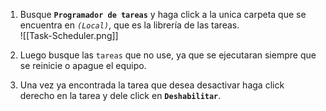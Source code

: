 1. Busque **`Programador de tareas`** y haga click a la unica carpeta que se encuentra en *`(Local)`*, que es la librería de las tareas. <br>
![[Task-Scheduler.png]]

3. Luego busque las `tareas` que no use, ya que se ejecutaran siempre que se reinicie o apague el equipo.

4. Una vez ya encontrada la tarea que desea desactivar haga click derecho en la tarea y dele click en **`Deshabilitar`**.